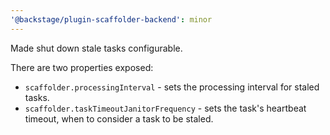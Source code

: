 ```yaml
---
'@backstage/plugin-scaffolder-backend': minor
---
```


Made shut down stale tasks configurable.

There are two properties exposed:

- `scaffolder.processingInterval` - sets the processing interval for staled tasks.
- `scaffolder.taskTimeoutJanitorFrequency` - sets the task's heartbeat timeout, when to consider a task to be staled.
